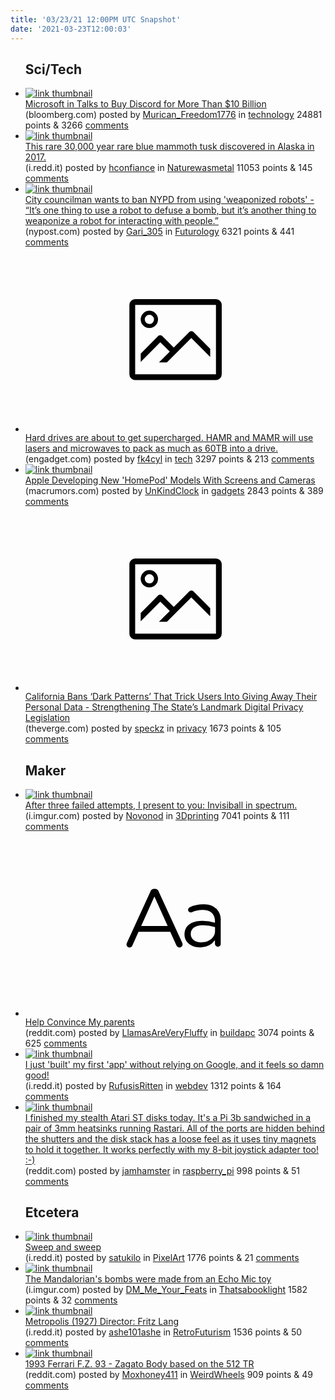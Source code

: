 ```yaml
---
title: '03/23/21 12:00PM UTC Snapshot'
date: '2021-03-23T12:00:03'
---
```

<ul>
<h2>Sci/Tech</h2>

<li><a href='https://www.bloomberg.com/news/articles/2021-03-23/microsoft-said-to-be-in-talks-to-buy-discord-for-more-than-10b'><img src='https://b.thumbs.redditmedia.com/JlsFVxiUEOliZWnvP4-PpzPcEehtY_T47pjvDnusNmE.jpg' alt='link thumbnail'></a><div><div class='linkTitle'><a href='https://www.bloomberg.com/news/articles/2021-03-23/microsoft-said-to-be-in-talks-to-buy-discord-for-more-than-10b'>Microsoft in Talks to Buy Discord for More Than $10 Billion</a></div>(bloomberg.com) posted by <a href='https://www.reddit.com/user/Murican_Freedom1776'>Murican_Freedom1776</a> in <a href='https://www.reddit.com/r/technology'>technology</a> 24881 points & 3266 <a href='https://www.reddit.com/r/technology/comments/mb4cdf/microsoft_in_talks_to_buy_discord_for_more_than/'>comments</a></div></li>

<li><a href='https://i.redd.it/vodghjozkno61.jpg'><img src='https://b.thumbs.redditmedia.com/SAJBkNrGmk7BK7FPgQoGjvfuiyCXfuLDv05Wmbb4TCE.jpg' alt='link thumbnail'></a><div><div class='linkTitle'><a href='https://i.redd.it/vodghjozkno61.jpg'>This rare 30,000 year rare blue mammoth tusk discovered in Alaska in 2017.</a></div>(i.redd.it) posted by <a href='https://www.reddit.com/user/hconfiance'>hconfiance</a> in <a href='https://www.reddit.com/r/Naturewasmetal'>Naturewasmetal</a> 11053 points & 145 <a href='https://www.reddit.com/r/Naturewasmetal/comments/mazddd/this_rare_30000_year_rare_blue_mammoth_tusk/'>comments</a></div></li>

<li><a href='https://nypost.com/2021/03/21/city-councilman-wants-to-ban-nypd-from-using-weaponized-robots/'><img src='https://b.thumbs.redditmedia.com/XkouNUrtzhOZXFZUv9bvK2a1_FkW8BdJHQ-HMfueotc.jpg' alt='link thumbnail'></a><div><div class='linkTitle'><a href='https://nypost.com/2021/03/21/city-councilman-wants-to-ban-nypd-from-using-weaponized-robots/'>City councilman wants to ban NYPD from using 'weaponized robots' - “It’s one thing to use a robot to defuse a bomb, but it’s another thing to weaponize a robot for interacting with people.”</a></div>(nypost.com) posted by <a href='https://www.reddit.com/user/Gari_305'>Gari_305</a> in <a href='https://www.reddit.com/r/Futurology'>Futurology</a> 6321 points & 441 <a href='https://www.reddit.com/r/Futurology/comments/mamh5m/city_councilman_wants_to_ban_nypd_from_using/'>comments</a></div></li>

<li><a href='http://engadget.com/upscaled-mamr-hamr-140023504.html'><svg version='1.1' viewBox='-34 -14 104 64' preserveAspectRatio='xMidYMid meet' xmlns='http://www.w3.org/2000/svg' xmlns:xlink='http://www.w3.org/1999/xlink'>
    <title>link thumbnail</title>
    <path d='M32,4H4A2,2,0,0,0,2,6V30a2,2,0,0,0,2,2H32a2,2,0,0,0,2-2V6A2,2,0,0,0,32,4ZM4,30V6H32V30Z'></path>
    <path d='M8.92,14a3,3,0,1,0-3-3A3,3,0,0,0,8.92,14Zm0-4.6A1.6,1.6,0,1,1,7.33,11,1.6,1.6,0,0,1,8.92,9.41Z'></path>
    <path d='M22.78,15.37l-5.4,5.4-4-4a1,1,0,0,0-1.41,0L5.92,22.9v2.83l6.79-6.79L16,22.18l-3.75,3.75H15l8.45-8.45L30,24V21.18l-5.81-5.81A1,1,0,0,0,22.78,15.37Z'></path>
    </svg></a><div><div class='linkTitle'><a href='http://engadget.com/upscaled-mamr-hamr-140023504.html'>Hard drives are about to get supercharged. HAMR and MAMR will use lasers and microwaves to pack as much as 60TB into a drive.</a></div>(engadget.com) posted by <a href='https://www.reddit.com/user/fk4cyl'>fk4cyl</a> in <a href='https://www.reddit.com/r/tech'>tech</a> 3297 points & 213 <a href='https://www.reddit.com/r/tech/comments/map2tf/hard_drives_are_about_to_get_supercharged_hamr/'>comments</a></div></li>

<li><a href='https://www.macrumors.com/2021/03/22/apple-speakers-with-screens-and-cameras-report/'><img src='https://b.thumbs.redditmedia.com/vRlqnd5mNxqz_3MsM7W0FMugZqg8CpDcV-xx1M5XS3I.jpg' alt='link thumbnail'></a><div><div class='linkTitle'><a href='https://www.macrumors.com/2021/03/22/apple-speakers-with-screens-and-cameras-report/'>Apple Developing New 'HomePod' Models With Screens and Cameras</a></div>(macrumors.com) posted by <a href='https://www.reddit.com/user/UnKindClock'>UnKindClock</a> in <a href='https://www.reddit.com/r/gadgets'>gadgets</a> 2843 points & 389 <a href='https://www.reddit.com/r/gadgets/comments/maqo8o/apple_developing_new_homepod_models_with_screens/'>comments</a></div></li>

<li><a href='https://www.theverge.com/2021/3/16/22333506/california-bans-dark-patterns-opt-out-selling-data'><svg version='1.1' viewBox='-34 -14 104 64' preserveAspectRatio='xMidYMid meet' xmlns='http://www.w3.org/2000/svg' xmlns:xlink='http://www.w3.org/1999/xlink'>
    <title>link thumbnail</title>
    <path d='M32,4H4A2,2,0,0,0,2,6V30a2,2,0,0,0,2,2H32a2,2,0,0,0,2-2V6A2,2,0,0,0,32,4ZM4,30V6H32V30Z'></path>
    <path d='M8.92,14a3,3,0,1,0-3-3A3,3,0,0,0,8.92,14Zm0-4.6A1.6,1.6,0,1,1,7.33,11,1.6,1.6,0,0,1,8.92,9.41Z'></path>
    <path d='M22.78,15.37l-5.4,5.4-4-4a1,1,0,0,0-1.41,0L5.92,22.9v2.83l6.79-6.79L16,22.18l-3.75,3.75H15l8.45-8.45L30,24V21.18l-5.81-5.81A1,1,0,0,0,22.78,15.37Z'></path>
    </svg></a><div><div class='linkTitle'><a href='https://www.theverge.com/2021/3/16/22333506/california-bans-dark-patterns-opt-out-selling-data'>California Bans ‘Dark Patterns’ That Trick Users Into Giving Away Their Personal Data - Strengthening The State’s Landmark Digital Privacy Legislation</a></div>(theverge.com) posted by <a href='https://www.reddit.com/user/speckz'>speckz</a> in <a href='https://www.reddit.com/r/privacy'>privacy</a> 1673 points & 105 <a href='https://www.reddit.com/r/privacy/comments/manxw9/california_bans_dark_patterns_that_trick_users/'>comments</a></div></li>

<h2>Maker</h2>

<li><a href='https://i.imgur.com/ggWAFoJ.jpg'><img src='https://b.thumbs.redditmedia.com/aQU2YROQEyjYgVp3M-fJKkQ0YzGm7BmWIYiJF5J3skI.jpg' alt='link thumbnail'></a><div><div class='linkTitle'><a href='https://i.imgur.com/ggWAFoJ.jpg'>After three failed attempts, I present to you: Invisiball in spectrum.</a></div>(i.imgur.com) posted by <a href='https://www.reddit.com/user/Novonod'>Novonod</a> in <a href='https://www.reddit.com/r/3Dprinting'>3Dprinting</a> 7041 points & 111 <a href='https://www.reddit.com/r/3Dprinting/comments/maucyr/after_three_failed_attempts_i_present_to_you/'>comments</a></div></li>

<li><a href='https://www.reddit.com/r/buildapc/comments/masr1m/help_convince_my_parents/'><svg version='1.1' viewBox='-34 -12 104 64' preserveAspectRatio='xMidYMid slice' xmlns='http://www.w3.org/2000/svg' xmlns:xlink='http://www.w3.org/1999/xlink'>
    <title>text link thumbnail</title>
    <path d='M12.19,8.84a1.45,1.45,0,0,0-1.4-1h-.12a1.46,1.46,0,0,0-1.42,1L1.14,26.56a1.29,1.29,0,0,0-.14.59,1,1,0,0,0,1,1,1.12,1.12,0,0,0,1.08-.77l2.08-4.65h11l2.08,4.59a1.24,1.24,0,0,0,1.12.83,1.08,1.08,0,0,0,1.08-1.08,1.64,1.64,0,0,0-.14-.57ZM6.08,20.71l4.59-10.22,4.6,10.22Z'>
    </path>
    <path d='M32.24,14.78A6.35,6.35,0,0,0,27.6,13.2a11.36,11.36,0,0,0-4.7,1,1,1,0,0,0-.58.89,1,1,0,0,0,.94.92,1.23,1.23,0,0,0,.39-.08,8.87,8.87,0,0,1,3.72-.81c2.7,0,4.28,1.33,4.28,3.92v.5a15.29,15.29,0,0,0-4.42-.61c-3.64,0-6.14,1.61-6.14,4.64v.05c0,2.95,2.7,4.48,5.37,4.48a6.29,6.29,0,0,0,5.19-2.48V26.9a1,1,0,0,0,1,1,1,1,0,0,0,1-1.06V19A5.71,5.71,0,0,0,32.24,14.78Zm-.56,7.7c0,2.28-2.17,3.89-4.81,3.89-1.94,0-3.61-1.06-3.61-2.86v-.06c0-1.8,1.5-3,4.2-3a15.2,15.2,0,0,1,4.22.61Z'>
    </path>
    </svg></a><div><div class='linkTitle'><a href='https://www.reddit.com/r/buildapc/comments/masr1m/help_convince_my_parents/'>Help Convince My parents</a></div>(reddit.com) posted by <a href='https://www.reddit.com/user/LlamasAreVeryFluffy'>LlamasAreVeryFluffy</a> in <a href='https://www.reddit.com/r/buildapc'>buildapc</a> 3074 points & 625 <a href='https://www.reddit.com/r/buildapc/comments/masr1m/help_convince_my_parents/'>comments</a></div></li>

<li><a href='https://i.redd.it/i2idgzc48oo61.jpg'><img src='https://b.thumbs.redditmedia.com/njk2FXUDY6ZQGreiWNloM_65P2na4gch0ZWaCdKYuxM.jpg' alt='link thumbnail'></a><div><div class='linkTitle'><a href='https://i.redd.it/i2idgzc48oo61.jpg'>I just 'built' my first 'app' without relying on Google, and it feels so damn good!</a></div>(i.redd.it) posted by <a href='https://www.reddit.com/user/RufusisRitten'>RufusisRitten</a> in <a href='https://www.reddit.com/r/webdev'>webdev</a> 1312 points & 164 <a href='https://www.reddit.com/r/webdev/comments/mb1zj2/i_just_built_my_first_app_without_relying_on/'>comments</a></div></li>

<li><a href='https://www.reddit.com/gallery/matvgp'><img src='https://a.thumbs.redditmedia.com/r_7tqTIrH0wS6QlMFOblTx8lPa7Hc1ptwxzlwsH07a4.jpg' alt='link thumbnail'></a><div><div class='linkTitle'><a href='https://www.reddit.com/gallery/matvgp'>I finished my stealth Atari ST disks today. It's a Pi 3b sandwiched in a pair of 3mm heatsinks running Rastari. All of the ports are hidden behind the shutters and the disk stack has a loose feel as it uses tiny magnets to hold it together. It works perfectly with my 8-bit joystick adapter too! :-)</a></div>(reddit.com) posted by <a href='https://www.reddit.com/user/jamhamster'>jamhamster</a> in <a href='https://www.reddit.com/r/raspberry_pi'>raspberry_pi</a> 998 points & 51 <a href='https://www.reddit.com/r/raspberry_pi/comments/matvgp/i_finished_my_stealth_atari_st_disks_today_its_a/'>comments</a></div></li>

<h2>Etcetera</h2>

<li><a href='https://i.redd.it/vztfpwkukpo61.gif'><img src='https://a.thumbs.redditmedia.com/hg8APL6Xbhsd3Cl181ZBMSDgZ-o7qZiFYgz02OHx978.jpg' alt='link thumbnail'></a><div><div class='linkTitle'><a href='https://i.redd.it/vztfpwkukpo61.gif'>Sweep and sweep</a></div>(i.redd.it) posted by <a href='https://www.reddit.com/user/satukilo'>satukilo</a> in <a href='https://www.reddit.com/r/PixelArt'>PixelArt</a> 1776 points & 21 <a href='https://www.reddit.com/r/PixelArt/comments/mb6yj2/sweep_and_sweep/'>comments</a></div></li>

<li><a href='https://i.imgur.com/LFkPdUM.jpeg'><img src='https://b.thumbs.redditmedia.com/vCvTOsYkMX1lDeOuG3rFkYvcTWboJbNaYWbSpU9wv-g.jpg' alt='link thumbnail'></a><div><div class='linkTitle'><a href='https://i.imgur.com/LFkPdUM.jpeg'>The Mandalorian's bombs were made from an Echo Mic toy</a></div>(i.imgur.com) posted by <a href='https://www.reddit.com/user/DM_Me_Your_Feats'>DM_Me_Your_Feats</a> in <a href='https://www.reddit.com/r/Thatsabooklight'>Thatsabooklight</a> 1582 points & 32 <a href='https://www.reddit.com/r/Thatsabooklight/comments/mav2i3/the_mandalorians_bombs_were_made_from_an_echo_mic/'>comments</a></div></li>

<li><a href='https://i.redd.it/1bmf1hxu3mo61.png'><img src='https://b.thumbs.redditmedia.com/L9yyfQiAgzf0LPiOZUD6rNUOCHiDoyvgG68HFiCGt1c.jpg' alt='link thumbnail'></a><div><div class='linkTitle'><a href='https://i.redd.it/1bmf1hxu3mo61.png'>Metropolis (1927) Director: Fritz Lang</a></div>(i.redd.it) posted by <a href='https://www.reddit.com/user/ashe101ashe'>ashe101ashe</a> in <a href='https://www.reddit.com/r/RetroFuturism'>RetroFuturism</a> 1536 points & 50 <a href='https://www.reddit.com/r/RetroFuturism/comments/masnmk/metropolis_1927_director_fritz_lang/'>comments</a></div></li>

<li><a href='https://www.reddit.com/gallery/maz6do'><img src='https://b.thumbs.redditmedia.com/fgV6h28O6pY-Jh9Y_Kb_XaE5wuNd5QdK2mFYQkxRVzA.jpg' alt='link thumbnail'></a><div><div class='linkTitle'><a href='https://www.reddit.com/gallery/maz6do'>1993 Ferrari F.Z. 93 - Zagato Body based on the 512 TR</a></div>(reddit.com) posted by <a href='https://www.reddit.com/user/Moxhoney411'>Moxhoney411</a> in <a href='https://www.reddit.com/r/WeirdWheels'>WeirdWheels</a> 909 points & 49 <a href='https://www.reddit.com/r/WeirdWheels/comments/maz6do/1993_ferrari_fz_93_zagato_body_based_on_the_512_tr/'>comments</a></div></li>

</ul>
